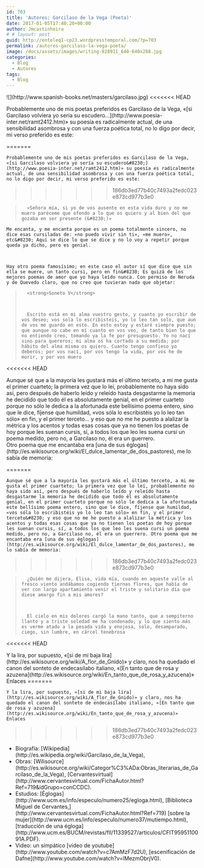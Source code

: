 ```yaml
---
id: 703
title: 'Autores: Garcilaso de la Vega (Poeta)'
date: 2017-01-05T17:40:20+00:00
author: Jmcastinheira
# # layout: post
guid: http://enteleq1-cp23.wordpresstemporal.com/?p=703
permalink: /autores-garcilaso-la-vega-poeta/
image: /docs/assets/images/writing-828911_640-640x288.jpg
categories:
  - Blog
  - Autores
tags:
  - Blog
---
```

<div id="body-144874" class="content-body">![](http://www.spanish-books.net/masters/garcilaso.jpg)
<<<<<<< HEAD
  </p>
  
  <p>
    Probablemente uno de mis poetas preferidos es Garcilaso de la Vega, «[si Garcilaso volviera yo sería su escudero&#8230;](http://www.poesia-inter.net/ramt2412.htm)» su poesía es radicalmente actual, de una sensibilidad asombrosa y con una fuerza poética total, no lo digo por decir, mi verso preferido es este:
  </p>
=======
  
  
  
    Probablemente uno de mis poetas preferidos es Garcilaso de la Vega, «[si Garcilaso volviera yo sería su escudero&#8230;](http://www.poesia-inter.net/ramt2412.htm)» su poesía es radicalmente actual, de una sensibilidad asombrosa y con una fuerza poética total, no lo digo por decir, mi verso preferido es este:
  
>>>>>>> 186db3ed77b40c7493a2fedc023e873cd977b3e0
  
  <blockquote>
    
      «Señora mía, si yo de vos ausente en esta vida duro y no me muero paréceme que ofendo a lo que os quiero y al bien del que gozaba en ser presente (&#8230;)»
    
  </blockquote>
  
  
    Me encanta, y me encanta porque es un poema totalmente sincero, no dice esas cursiladas de: «no puedo vivir sin ti», «me muero», etc&#8230; Aquí se dice lo que se dice y no lo voy a repetir porque queda ya dicho, pero es genial.
  
  
  
    Hay otro poema famosísimo; en este caso el autor sí que dice que sin ella se muere, un tanto cursi, pero en fin&#8230; Es quizá de los mejores poemas de amor que yo haya leído nunca. Con permiso de Neruda y de Quevedo claro, que no creo que tuvieran nada que objetar:
  
  
  <blockquote>
    
      <strong>Soneto V</strong>
    
    
    
      Escrito está en mi alma vuestro gesto, y cuanto yo escribir de vos deseo; vos sola lo escribisteis, yo lo leo tan solo, que aun de vos me guardo en esto. En esto estoy y estaré siempre puesto; que aunque no cabe en mí cuanto en vos veo, de tanto bien lo que no entiendo creo, tomando ya la fe por presupuesto. Yo no nací sino para quereros; mi alma os ha cortado a su medida; por hábito del alma misma os quiero. Cuanto tengo confieso yo deberos; por vos nací, por vos tengo la vida, por vos he de morir, y por vos muero
    
  </blockquote>
  
<<<<<<< HEAD
  <p>
    Aunque sé que a la mayoría les gustará más el último terceto, a mi me gusta el primer cuarteto; la primera vez que lo leí, probablemente no haya sido así, pero después de haberlo leído y releído hasta desgastarme la memoria he decidido que todo él es absolutamente genial, en el primer cuarteto porque no sólo le dedica a la afortunada este bellísimo poema entero, sino que le dice, fíjense que humildad, «vos sóla lo escribistéis yo lo leo tan sólo» en fin, y el primer terceto&#8230; y eso que no me he puesto a alalizar la métrica y los acentos y todas esas cosas que ya no tienen los poetas de hoy porque les suenan cursis, sí, a todos los que leo les suena cursi un poema medido, pero no, a Garcilaso no, él era un guerrero.<br /> Otro poema que me encantaba era [una de sus églogas](http://es.wikisource.org/wiki/El_dulce_lamentar_de_dos_pastores), me lo sabía de memoria:
  </p>
=======
  
    Aunque sé que a la mayoría les gustará más el último terceto, a mi me gusta el primer cuarteto; la primera vez que lo leí, probablemente no haya sido así, pero después de haberlo leído y releído hasta desgastarme la memoria he decidido que todo él es absolutamente genial, en el primer cuarteto porque no sólo le dedica a la afortunada este bellísimo poema entero, sino que le dice, fíjense que humildad, «vos sóla lo escribistéis yo lo leo tan sólo» en fin, y el primer terceto&#8230; y eso que no me he puesto a alalizar la métrica y los acentos y todas esas cosas que ya no tienen los poetas de hoy porque les suenan cursis, sí, a todos los que leo les suena cursi un poema medido, pero no, a Garcilaso no, él era un guerrero. Otro poema que me encantaba era [una de sus églogas](http://es.wikisource.org/wiki/El_dulce_lamentar_de_dos_pastores), me lo sabía de memoria:
  
>>>>>>> 186db3ed77b40c7493a2fedc023e873cd977b3e0
  
  <blockquote>
    
      ¿Quién me dijera, Elisa, vida mía, cuando en aqueste valle al fresco viento andábamos cogiendo tiernas flores, que había de ver con largo apartamiento venir el triste y solitario día que diese amargo fin a mis amores?
    
    
    
      El cielo en mis dolores cargó la mano tanto, que a sempiterno llanto y a triste soledad me ha condenado; y lo que siento más es verme atado a la pesada vida y enojosa, solo, desamparado, ciego, sin lumbre, en cárcel tenebrosa
    
  </blockquote>
  
<<<<<<< HEAD
  <p>
    Y la lira, por supuesto, «[si de mi baja lira](http://es.wikisource.org/wiki/A_flor_de_Gnido)» y claro, nos ha quedado el canon del sonteto de endecasílabo italiano, «[En tanto que de rosa y azuzena](http://es.wikisource.org/wiki/En_tanto_que_de_rosa_y_azucena)»<br /> Enlaces
=======
  
    Y la lira, por supuesto, «[si de mi baja lira](http://es.wikisource.org/wiki/A_flor_de_Gnido)» y claro, nos ha quedado el canon del sonteto de endecasílabo italiano, «[En tanto que de rosa y azuzena](http://es.wikisource.org/wiki/En_tanto_que_de_rosa_y_azucena)» Enlaces
>>>>>>> 186db3ed77b40c7493a2fedc023e873cd977b3e0
  
  <ul>
    <li>
      Biografía: [Wikipedia](http://es.wikipedia.org/wiki/Garcilaso_de_la_Vega),
    </li>
    <li>
      Obras: [Wilisource](http://es.wikisource.org/wiki/Categor%C3%ADa:Obras_literarias_de_Garcilaso_de_la_Vega), [Cervantesvirtual](http://www.cervantesvirtual.com/FichaAutor.html?Ref=719&idGrupo=conCCDC).
    </li>
    <li>
      Estudios: [Églogas](http://www.ucm.es/info/especulo/numero25/egloga.html), [Biblioteca Miguel de Cervantes,](http://www.cervantesvirtual.com/FichaAutor.html?Ref=719) [sobre la mujer](http://www.ucm.es/info/especulo/numero37/mutiempo.html), [traducción de una égloga](http://www.ucm.es/BUCM/revistas/fll/11339527/articulos/CFIT9595110091A.PDF).
    </li>
    <li>
      Video: un simpático [video de youtube](http://www.youtube.com/watch?v=c7AmMzF7d2U), [escenificación de Dafne](http://www.youtube.com/watch?v=lMezmObrjV0).
    </li>
  </ul>
